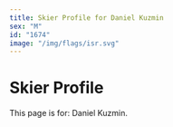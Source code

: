 ```yaml
---
title: Skier Profile for Daniel Kuzmin
sex: "M"
id: "1674"
image: "/img/flags/isr.svg" 
---
```


# Skier Profile

This page is for: Daniel Kuzmin.
    